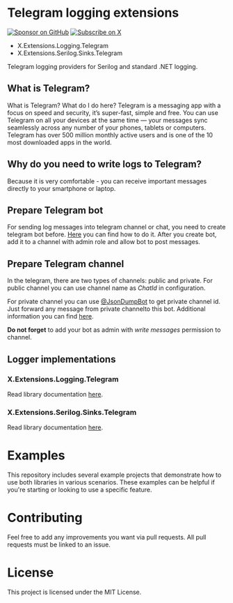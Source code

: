 # Telegram logging extensions

[![Sponsor on GitHub](https://img.shields.io/badge/Sponsor_on_GitHub-ff7f00?logo=github&logoColor=white&style=for-the-badge)](https://github.com/sponsors/a-gubskiy)
[![Subscribe on X](https://img.shields.io/badge/Subscribe_on_X-000000?logo=x&logoColor=white&style=for-the-badge)](https://x.com/andrew_gubskiy)

* X.Extensions.Logging.Telegram 
* X.Extensions.Serilog.Sinks.Telegram

Telegram logging providers for Serilog and standard .NET logging.

## What is Telegram?
What is Telegram? What do I do here?
Telegram is a messaging app with a focus on speed and security, it’s super-fast, simple and free. You can use Telegram on all your devices at the same time — your messages sync seamlessly across any number of your phones, tablets or computers. Telegram has over 500 million monthly active users and is one of the 10 most downloaded apps in the world.

## Why do you need to write logs to Telegram?
Because it is very comfortable - you can receive important messages directly to your smartphone or laptop.

## Prepare Telegram bot
For sending log messages into telegram channel or chat, you need to create telegram bot before. [Here](https://core.telegram.org/bots#3-how-do-i-create-a-bot) you can find how to do it.
After you create bot, add it to a channel with admin role and allow bot to post messages.

## Prepare Telegram channel
In the telegram, there are two types of channels: public and private. For public channel you can use channel name as *ChatId* in configuration. 

For private channel you can use [@JsonDumpBot](https://t.me/jsondumpbot) to get private channel id. Just forward any message from private channelto this bot. Additional information you can find [here](https://botostore.com/c/jsondumpbot/).

**Do not forget** to add your bot as admin with _write messages_ permission to channel.

## Logger implementations

### X.Extensions.Logging.Telegram
Read library documentation [here](./src/X.Extensions.Logging.Telegram/README.md).

### X.Extensions.Serilog.Sinks.Telegram
Read library documentation [here](./src/X.Extensions.Serilog.Sinks.Telegram/README.md).

# Examples

This repository includes several example projects that demonstrate how to use both libraries  in various scenarios. 
These examples can be helpful if you're starting or looking to use a specific feature.


# Contributing
Feel free to add any improvements you want via pull requests. All pull requests must be linked to an issue.

# License
This project is licensed under the MIT License.
